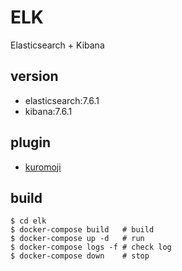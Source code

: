 # ELK

Elasticsearch + Kibana

## version

- elasticsearch:7.6.1
- kibana:7.6.1

## plugin

- [kuromoji](https://www.atilika.com/ja/kuromoji/)

## build

```Console
$ cd elk
$ docker-compose build   # build
$ docker-compose up -d   # run
$ docker-compose logs -f # check log
$ docker-compose down    # stop
```
